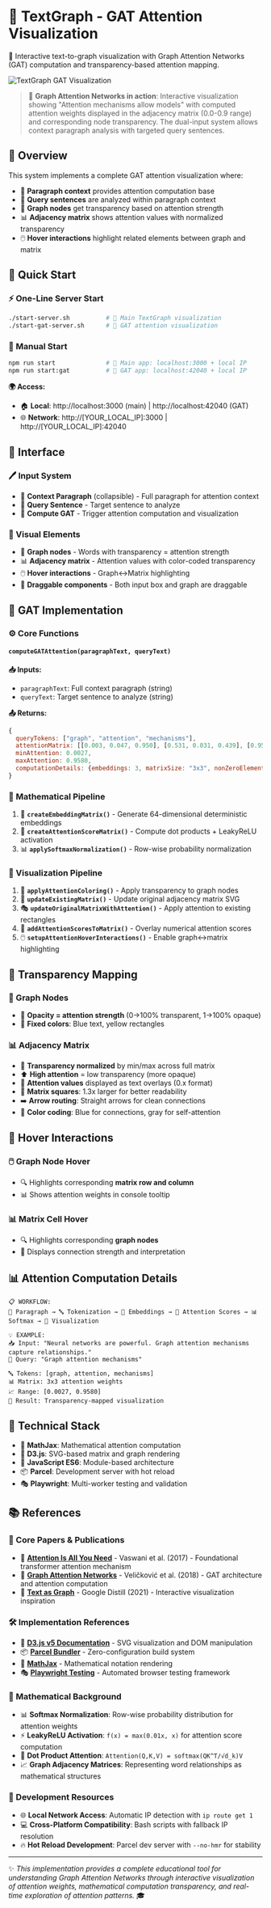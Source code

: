 # 🧠 TextGraph - GAT Attention Visualization

🚀 Interactive text-to-graph visualization with Graph Attention Networks (GAT) computation and transparency-based attention mapping.

![TextGraph GAT Visualization](screenshots/gat-test-worker-2-1756616821922.png)

> 🎯 **Graph Attention Networks in action**: Interactive visualization showing "Attention mechanisms allow models" with computed attention weights displayed in the adjacency matrix (0.0-0.9 range) and corresponding node transparency. The dual-input system allows context paragraph analysis with targeted query sentences.

## 🎯 Overview

This system implements a complete GAT attention visualization where:
- 📄 **Paragraph context** provides attention computation base
- 🎯 **Query sentences** are analyzed within paragraph context  
- 🔗 **Graph nodes** get transparency based on attention strength
- 📊 **Adjacency matrix** shows attention values with normalized transparency
- 🖱️ **Hover interactions** highlight related elements between graph and matrix

## 🚀 Quick Start

### ⚡ One-Line Server Start
```bash
./start-server.sh          # 🎨 Main TextGraph visualization
./start-gat-server.sh      # 🧠 GAT attention visualization
```

### 🔧 Manual Start
```bash
npm run start              # 🎨 Main app: localhost:3000 + local IP
npm run start:gat          # 🧠 GAT app: localhost:42040 + local IP
```

**🌍 Access:**
- 🏠 **Local**: http://localhost:3000 (main) | http://localhost:42040 (GAT)  
- 🌐 **Network**: http://[YOUR_LOCAL_IP]:3000 | http://[YOUR_LOCAL_IP]:42040

## 📱 Interface

### 🖊️ Input System
- 📄 **Context Paragraph** (collapsible) - Full paragraph for attention context
- 🎯 **Query Sentence** - Target sentence to analyze  
- 🔄 **Compute GAT** - Trigger attention computation and visualization

### 🎨 Visual Elements
- 🔗 **Graph nodes** - Words with transparency = attention strength
- 📊 **Adjacency matrix** - Attention values with color-coded transparency
- 🖱️ **Hover interactions** - Graph↔Matrix highlighting
- 🏃 **Draggable components** - Both input box and graph are draggable

## 🧠 GAT Implementation

### ⚙️ Core Functions

#### `computeGATAttention(paragraphText, queryText)`
**📥 Inputs:**
- `paragraphText`: Full context paragraph (string)
- `queryText`: Target sentence to analyze (string)

**📤 Returns:**
```javascript
{
  queryTokens: ["graph", "attention", "mechanisms"],
  attentionMatrix: [[0.003, 0.047, 0.950], [0.531, 0.031, 0.439], [0.958, 0.039, 0.003]],
  minAttention: 0.0027,
  maxAttention: 0.9580,
  computationDetails: {embeddings: 3, matrixSize: "3x3", nonZeroElements: 6}
}
```

### 🧮 Mathematical Pipeline

1. 🔢 **`createEmbeddingMatrix()`** - Generate 64-dimensional deterministic embeddings
2. 🎯 **`createAttentionScoreMatrix()`** - Compute dot products + LeakyReLU activation  
3. 📊 **`applySoftmaxNormalization()`** - Row-wise probability normalization

### 🎨 Visualization Pipeline

1. 🌈 **`applyAttentionColoring()`** - Apply transparency to graph nodes
2. 🔄 **`updateExistingMatrix()`** - Update original adjacency matrix SVG
3. 🎭 **`updateOriginalMatrixWithAttention()`** - Apply attention to existing rectangles
4. 🔢 **`addAttentionScoresToMatrix()`** - Overlay numerical attention scores
5. 🖱️ **`setupAttentionHoverInteractions()`** - Enable graph↔matrix highlighting

## 🎨 Transparency Mapping

### 🔗 Graph Nodes
- 🌟 **Opacity = attention strength** (0→100% transparent, 1→100% opaque)
- 🎨 **Fixed colors**: Blue text, yellow rectangles

### 📊 Adjacency Matrix  
- 🔧 **Transparency normalized** by min/max across full matrix
- ⬆️ **High attention** = low transparency (more opaque)
- 🔢 **Attention values** displayed as text overlays (0.x format)
- 📏 **Matrix squares**: 1.3x larger for better readability
- ➡️ **Arrow routing**: Straight arrows for clean connections
- 🎯 **Color coding**: Blue for connections, gray for self-attention

## 🎯 Hover Interactions

### 🖱️ Graph Node Hover
- 🔍 Highlights corresponding **matrix row and column**
- 📊 Shows attention weights in console tooltip

### 📊 Matrix Cell Hover  
- 🔍 Highlights corresponding **graph nodes**
- 💪 Displays connection strength and interpretation

## 📊 Attention Computation Details

```
📋 WORKFLOW:
📄 Paragraph → 🔤 Tokenization → 🔢 Embeddings → 🎯 Attention Scores → 📊 Softmax → 🎨 Visualization

💡 EXAMPLE:
📥 Input: "Neural networks are powerful. Graph attention mechanisms capture relationships."
🎯 Query: "Graph attention mechanisms"

🔤 Tokens: [graph, attention, mechanisms]
📊 Matrix: 3x3 attention weights
📈 Range: [0.0027, 0.9580]
🎨 Result: Transparency-mapped visualization
```

## 🔧 Technical Stack

- 🧮 **MathJax**: Mathematical attention computation
- 🎨 **D3.js**: SVG-based matrix and graph rendering  
- 🚀 **JavaScript ES6**: Module-based architecture
- 📦 **Parcel**: Development server with hot reload
- 🎭 **Playwright**: Multi-worker testing and validation

## 📚 References

### 📄 Core Papers & Publications
- 🧠 **[Attention Is All You Need](https://arxiv.org/abs/1706.03762)** - Vaswani et al. (2017) - Foundational transformer attention mechanism
- 🔗 **[Graph Attention Networks](https://arxiv.org/abs/1710.10903)** - Veličković et al. (2018) - GAT architecture and attention computation
- 🎨 **[Text as Graph](https://distill.pub/2021/gnn-intro/)** - Google Distill (2021) - Interactive visualization inspiration

### 🛠️ Implementation References  
- 🎨 **[D3.js v5 Documentation](https://d3js.org/)** - SVG visualization and DOM manipulation
- 📦 **[Parcel Bundler](https://parceljs.org/)** - Zero-configuration build system
- 🧮 **[MathJax](https://www.mathjax.org/)** - Mathematical notation rendering
- 🎭 **[Playwright Testing](https://playwright.dev/)** - Automated browser testing framework

### 🧮 Mathematical Background
- 📊 **Softmax Normalization**: Row-wise probability distribution for attention weights
- ⚡ **LeakyReLU Activation**: `f(x) = max(0.01x, x)` for attention score computation
- 🎯 **Dot Product Attention**: `Attention(Q,K,V) = softmax(QK^T/√d_k)V`
- 📈 **Graph Adjacency Matrices**: Representing word relationships as mathematical structures

### 🚀 Development Resources
- 🌐 **Local Network Access**: Automatic IP detection with `ip route get 1`
- 💻 **Cross-Platform Compatibility**: Bash scripts with fallback IP resolution
- 🔥 **Hot Reload Development**: Parcel dev server with `--no-hmr` for stability

---

✨ *This implementation provides a complete educational tool for understanding Graph Attention Networks through interactive visualization of attention weights, mathematical computation transparency, and real-time exploration of attention patterns.* 🎓